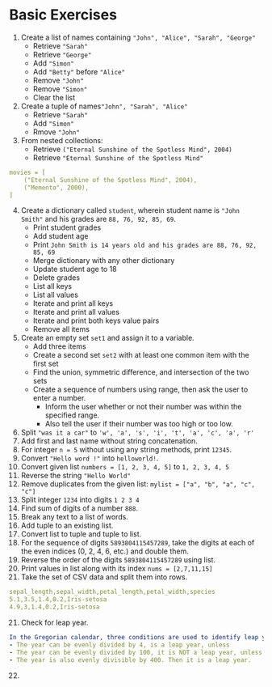 # Basic Exercises

1. Create a list of names containing `"John", "Alice", "Sarah", "George"`
     - Retrieve `"Sarah"`
     - Retrieve `"George"`
     - Add `"Simon"`
     - Add `"Betty"` before `"Alice"`
     - Remove `"John"`
     - Remove `"Simon"`
     - Clear the list
2. Create a tuple of names`"John", "Sarah", "Alice"`
     - Retrieve `"Sarah"`
     - Add `"Simon"`
     - Rmove `"John"`
3. From nested collections:
     - Retrieve `("Eternal Sunshine of the Spotless Mind", 2004)`
     - Retrieve  `"Eternal Sunshine of the Spotless Mind"`
```yaml
movies = [
    ("Eternal Sunshine of the Spotless Mind", 2004),
    ("Memento", 2000),
]
```
4. Create a dictionary called `student`, wherein student name is `"John Smith"` and his grades are `88, 76, 92, 85, 69`.
     - Print student grades
     - Add student age
     - Print `John Smith is 14 years old and his grades are 88, 76, 92, 85, 69`
     - Merge dictionary with any other dictionary
     - Update student age to 18
     - Delete grades
     - List all keys
     - List all values
     - Iterate and print all keys
     - Iterate and print all values
     - Iterate and print both keys value pairs
     - Remove all items
5. Create an empty set `set1` and assign it to a variable.
     - Add three items
     - Create a second set `set2` with at least one common item with the first set
     - Find the union, symmetric difference, and intersection of the two sets
     - Create a sequence of numbers using range, then ask the user to enter a number.
          - Inform the user whether or not their number was within the specified range.
          - Also tell the user if their number was too high or too low.
6. Split `"was it a car"` to `'w', 'a', 's', 'i', 't', 'a', 'c', 'a', 'r'`
7. Add first and last name without string concatenation.
8. For integer `n = 5` without using any string methods, print `12345`.
9. Convert `"Hello word !"` into `helloworld!`.
10. Convert given list `numbers = [1, 2, 3, 4, 5]` to `1, 2, 3, 4, 5`
11. Reverse the string `"Hello World"`
12. Remove duplicates from the given list: `mylist = ["a", "b", "a", "c", "c"]`
13. Split integer `1234` into digits `1 2 3 4`
14. Find sum of digits of a number `888`.
15. Break any text to a list of words.
16. Add tuple to an existing list.
17. Convert list to tuple and tuple to list.
18. For the sequence of digits `5893804115457289`, take the digits at each of the even indices (0, 2, 4, 6, etc.) and double them.
19. Reverse the order of the digits `5893804115457289` using list.
20. Print values in list along with its index `nums = [2,7,11,15]`
21. Take the set of CSV data and split them into rows.
```yaml
sepal_length,sepal_width,petal_length,petal_width,species
5.1,3.5,1.4,0.2,Iris-setosa
4.9,3,1.4,0.2,Iris-setosa
```
21. Check for leap year.
```yaml
In the Gregorian calendar, three conditions are used to identify leap years:
- The year can be evenly divided by 4, is a leap year, unless
- The year can be evenly divided by 100, it is NOT a leap year, unless
- The year is also evenly divisible by 400. Then it is a leap year.
```
22. 
